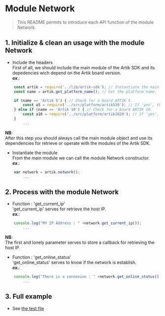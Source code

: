 # Module Network
   > This README permits to introduce each API function of the module Network.  

## 1. Initialize & clean an usage with the module Network
   * Include the headers  
   First of all, we should include the main module of the Artik SDK and its depedencies wich depend on the Artik board version.  
   **_ex\._**:  

```javascript
	const artik = require('../lib/artik-sdk'); // Instantiate the main module object for accessing to the Artik SDK.  
	const name = artik.get_platform_name(); // Get the platform name.  

	if (name == 'Artik 5') { // Check for a board ARTIK 5.  
		const a5 = require('../src/platform/artik520'); // If 'yes', then instantiate the platform depedencies.  
	} else if (name == 'Artik 10') { // Check for a board ARTIK 10.  
		const a10 = require('../src/platform/artik1020'); // If 'yes', then instantiate the platform depedencies.  
	}
		...
```
 __NB__:  
   After this step you should always call the main module object and use its dependencies for retrieve or operate with the modules of the Artik SDK.  
   
   * Instantiate the module  
   From the main module we can call the module Network constructor.  
   **_ex\._**:  

```javascript
	var network = artik.network();
		...
```

## 2. Process with the module Network
   * Function : 'get_current_ip'  
   'get_current_ip' serves for retrieve the host IP.  
   **_ex\._**:  

```javascript
	console.log("MY IP Address : " +network.get_current_ip());
		...
```
 __NB__:  
   The first and lonely parameter serves to store a callback for retrieving the host IP.    

   * Function : 'get_online_status'  
   'get_online_status' serves to know if the network is establish.  
   **_ex\._**:   
```javascript
	console.log("There is a connexion : " +network.get_online_status());
		...
```

## 3. Full example

   * See [the test file](/test/network-test.js)
